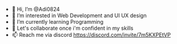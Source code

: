 - 👋 Hi, I’m @Adi0824
- 👀 I’m interested in Web Development and UI UX design
- 🌱 I’m currently learning Programming 
- 💞️ Let's collaborate once i'm confident in my skills
- 📫 Reach me via discord https://discord.com/invite/7m5KXPEtVP

<!---
Adi0824/Adi0824 is a ✨ special ✨ repository because its `README.md` (this file) appears on your GitHub profile.
You can click the Preview link to take a look at your changes.
--->
